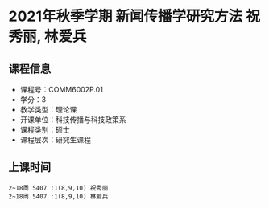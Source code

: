 # 2021年秋季学期 新闻传播学研究方法 祝秀丽, 林爱兵






## 课程信息

- 课程号：COMM6002P.01
- 学分：3
- 教学类型：理论课
- 开课单位：科技传播与科技政策系
- 课程类别：硕士
- 课程层次：研究生课程

## 上课时间

```
2~18周 5407 :1(8,9,10) 祝秀丽
2~18周 5407 :1(8,9,10) 林爱兵
```

